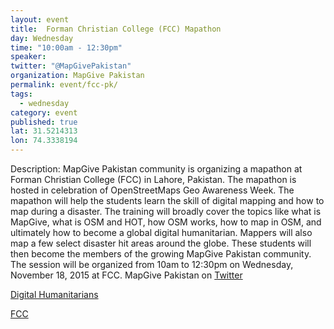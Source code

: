 ```yaml
---
layout: event
title:  Forman Christian College (FCC) Mapathon
day: Wednesday
time: "10:00am - 12:30pm"
speaker: 
twitter: "@MapGivePakistan"
organization: MapGive Pakistan 
permalink: event/fcc-pk/
tags: 
  - wednesday
category: event
published: true
lat: 31.5214313
lon: 74.3338194
---
```


Description: MapGive Pakistan community is organizing a mapathon at Forman Christian College (FCC) in Lahore, Pakistan. The mapathon is hosted in celebration of OpenStreetMaps Geo Awareness Week. The mapathon will help the students learn the skill of digital mapping and how to map during a disaster. The training will broadly cover the topics like what is MapGive, what is OSM and HOT, how OSM works, how to map in OSM, and ultimately how to become a global digital humanitarian. Mappers will also map a few select disaster hit areas around the globe. These students will then become the members of the growing MapGive Pakistan community. The session will be organized from 10am to 12:30pm on Wednesday, November 18, 2015 at FCC.
MapGive Pakistan on [Twitter](http://twitter.com/MapGivePakistan)

[Digital Humanitarians](http://digitalhumanitarians.pk)

[FCC](http://www.fccollege.edu.pk/)
